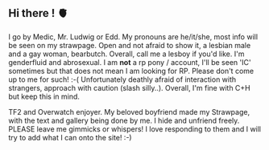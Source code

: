 ## Hi there ! 🫀
I go by Medic, Mr. Ludwig or Edd. My pronouns are he/it/she, most info will be seen on my strawpage. Open and not afraid to show it, a lesbian male and a gay woman, bearbutch. Overall, call me a lesboy if you'd like. I'm genderfluid and abrosexual.
I am **not** a rp pony / account, I'll be seen 'IC' sometimes but that does not mean I am looking for RP. Please don't come up to me for such! :-(
Unfortunately deathly afraid of interaction with strangers, approach with caution (slash silly..). Overall, I'm fine with C+H but keep this in mind.

TF2 and Overwatch enjoyer.
My beloved boyfriend made my Strawpage, with the text and gallery being done by me.
I hide and unfriend freely.
PLEASE leave me gimmicks or whispers! I love responding to them and I will try to add what I can onto the site! :-)
